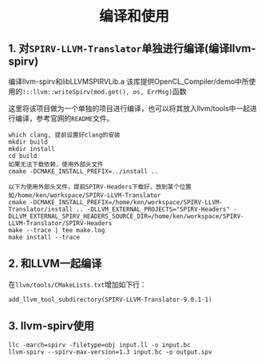 <h1 align="center">编译和使用</h1>


## 1. 对`SPIRV-LLVM-Translator`单独进行编译(编译llvm-spirv)

编译llvm-spirv和libLLVMSPIRVLib.a 该库提供OpenCL_Compiler/demo中所使用的`!::llvm::writeSpirv(mod.get(), os, ErrMsg)`函数

这里将该项目做为一个单独的项目进行编译，也可以将其放入llvm/tools中一起进行编译，参考官网的`README`文件。

```shell
which clang, 提前设置好clang的安装
mkdir build
mkdir install
cd build
如果无法下载依赖，使用外部头文件
cmake -DCMAKE_INSTALL_PREFIX=../install ..

以下为使用外部头文件，提前SPIRV-Headers下载好，放到某个位置如/home/ken/workspace/SPIRV-LLVM-Translator
cmake -DCMAKE_INSTALL_PREFIX=/home/ken/workspace/SPIRV-LLVM-Translator/install .. -DLLVM_EXTERNAL_PROJECTS="SPIRV-Headers" -DLLVM_EXTERNAL_SPIRV_HEADERS_SOURCE_DIR=/home/ken/workspace/SPIRV-LLVM-Translator/SPIRV-Headers
make --trace | tee make.log
make install --trace
```



## 2. 和LLVM一起编译

在`llvm/tools/CMakeLists.txt`增加如下行：

```
add_llvm_tool_subdirectory(SPIRV-LLVM-Translator-9.0.1-1)
```







## 3. llvm-spirv使用

```
llc -march=spirv -filetype=obj input.ll -o input.bc
llvm-spirv --spirv-max-version=1.3 input.bc -o output.spv
```

